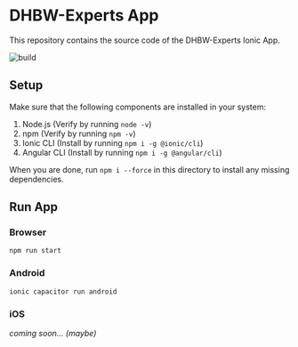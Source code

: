 # DHBW-Experts App

This repository contains the source code of the DHBW-Experts Ionic App.

![build](https://img.shields.io/github/workflow/status/DHBW-Experts/app/Build%20and%20deploy%20container%20app%20to%20Azure%20Web%20App%20-%20DHBW-Experts)


## Setup

Make sure that the following components are installed in your system:
1. Node.js (Verify by running `node -v`)
2. npm (Verify by running `npm -v`)
3. Ionic CLI (Install by running `npm i -g @ionic/cli`)
4. Angular CLI (Install by running `npm i -g @angular/cli`)

When you are done, run `npm i --force` in this directory to install any missing dependencies.



## Run App

### Browser

`npm run start`

### Android

`ionic capacitor run android`

### iOS

*coming soon... (maybe)*
